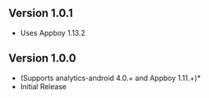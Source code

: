## Version 1.0.1
- Uses Appboy 1.13.2

## Version 1.0.0
-  (Supports analytics-android 4.0.+ and Appboy 1.11.+)*
-  Initial Release